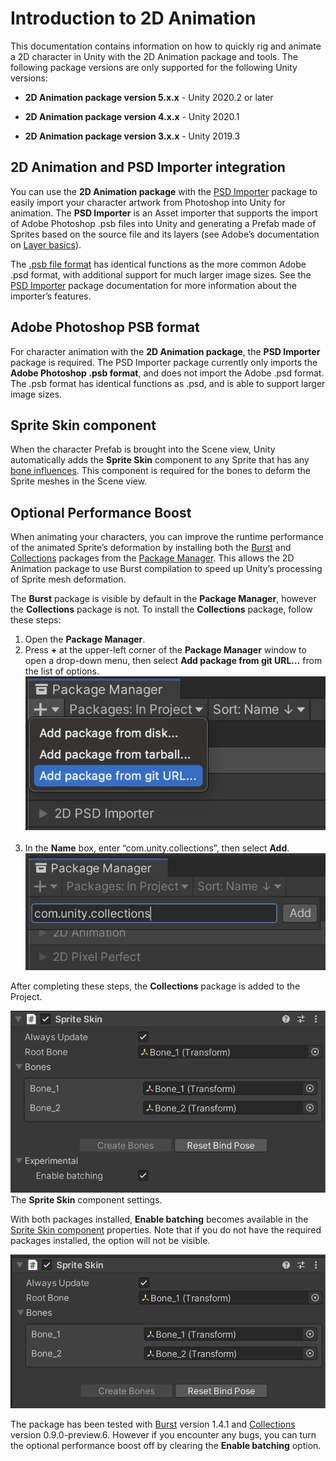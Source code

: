 # Introduction to 2D Animation

This documentation contains information on how to quickly rig and animate a 2D character in Unity with the 2D Animation package and tools. The following package versions are only supported for the following Unity versions:

* __2D Animation package version 5.x.x__ - Unity 2020.2 or later

* __2D Animation package version 4.x.x__ - Unity 2020.1

* __2D Animation package version 3.x.x__ - Unity 2019.3

## 2D Animation and PSD Importer integration

You can use the __2D Animation package__ with the [PSD Importer](https://docs.unity3d.com/Packages/com.unity.2d.psdimporter@latest) package to easily import your character artwork from Photoshop into Unity for animation. The __PSD Importer__ is an Asset importer that supports the import of Adobe Photoshop .psb files into Unity and generating a Prefab made of Sprites based on the source file and its layers (see Adobe’s documentation on [Layer basics](https://helpx.adobe.com/photoshop/using/layer-basics.html)). 

The [.psb](https://helpx.adobe.com/photoshop/using/file-formats.html#large_document_format_psb)[ file format](https://helpx.adobe.com/photoshop/using/file-formats.html#large_document_format_psb) has identical functions as the more common Adobe .psd format, with additional support for much larger image sizes. See the [PSD Importer](https://docs.unity3d.com/Packages/com.unity.2d.psdimporter@latest/index.html) package documentation for more information about the importer’s features.

## Adobe Photoshop PSB format

For character animation with the __2D Animation package__, the __PSD Importer__ package is required. The PSD Importer package currently only imports the __Adobe Photoshop .psb format__, and does not import the Adobe .psd format. The .psb format has identical functions as .psd, and is able to support larger image sizes.

## Sprite Skin component

When the character Prefab is brought into the Scene view, Unity automatically adds the __Sprite Skin__ component to any Sprite that has any [bone influences](SkinEdToolsShortcuts.md#bone-influences). This component is required for the bones to deform the Sprite meshes in the Scene view.

## Optional Performance Boost

When animating your characters, you can improve the runtime performance of the animated Sprite’s deformation by installing both the [Burst](https://docs.unity3d.com/Packages/com.unity.burst@latest) and [Collections](https://docs.unity3d.com/Packages/com.unity.collections@latest) packages from the [Package Manager](https://docs.unity3d.com/Manual/upm-ui.html). This allows the 2D Animation package to use Burst compilation to speed up Unity’s processing of Sprite mesh deformation.

The **Burst** package is visible by default in the **Package Manager**, however the **Collections** package is not. To install the **Collections** package, follow these steps:
1. Open the **Package Manager**.
2. Press **+** at the upper-left corner of the **Package Manager** window to open a drop-down menu, then select **Add package from git URL…** from the list of options.<br/> ![](images/Collections_0.png)<br/><br/>
3. In the **Name** box, enter “com.unity.collections”, then select **Add**. <br/>![](images/Collections_1.png)<br/>

After completing these steps, the **Collections** package is added to the Project.

![](images/2D-optional-perf-boost-visible.png)<br/>The **Sprite Skin** component settings.

With both packages installed, __Enable batching__ becomes available in the [Sprite Skin component](SpriteSkin.md) properties. Note that if you do not have the required packages installed, the option will not be visible.

![](images/2D-optional-perf-boost-hidden.png)<br/>

The package has been tested with [Burst](https://docs.unity3d.com/Packages/com.unity.burst@latest) version 1.4.1 and [Collections](https://docs.unity3d.com/Packages/com.unity.collections@latest) version 0.9.0-preview.6. However if you encounter any bugs, you can turn the optional performance boost off by clearing the __Enable batching__ option.
